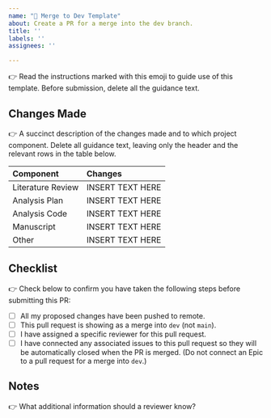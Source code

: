 ```yaml
---
name: "🔨 Merge to Dev Template"
about: Create a PR for a merge into the dev branch. 
title: ''
labels: ''
assignees: ''

---
```


:point_right: Read the instructions marked with this emoji to guide use of this template. Before submission, delete all the guidance text.

## Changes Made
:point_right: A succinct description of the changes made and to which project component.  Delete all guidance text, leaving only the header and the relevant rows in the table below.

| Component | Changes |
| :-- | :-- |
| Literature Review | INSERT TEXT HERE|
| Analysis Plan | INSERT TEXT HERE|
| Analysis Code | INSERT TEXT HERE|
| Manuscript | INSERT TEXT HERE|
| Other | INSERT TEXT HERE|

## Checklist
:point_right: Check below to confirm you have taken the following steps before submitting this PR:
- [ ] All my proposed changes have been pushed to remote.
- [ ] This pull request is showing as a merge into `dev` (not `main`).
- [ ] I have assigned a specific reviewer for this pull request.
- [ ] I have connected any associated issues to this pull request so they will be automatically closed when the PR is merged. (Do not connect an Epic to a pull request for a merge into `dev`.)

## Notes
:point_right: What additional information should a reviewer know?
